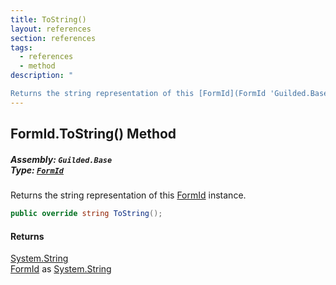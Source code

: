 ```yaml
---
title: ToString()
layout: references
section: references
tags:
  - references
  - method
description: "

Returns the string representation of this [FormId](FormId 'Guilded.Base.FormId') instance."
---
```


## FormId.ToString() Method
##### **Assembly:** `Guilded.Base`<br/>**Type:** [`FormId`](FormId 'Guilded.Base.FormId')

Returns the string representation of this [FormId](FormId 'Guilded.Base.FormId') instance.

```csharp
public override string ToString();
```

#### Returns
[System.String](https://docs.microsoft.com/en-us/dotnet/api/System.String 'System.String')  
[FormId](FormId 'Guilded.Base.FormId') as [System.String](https://docs.microsoft.com/en-us/dotnet/api/System.String 'System.String')